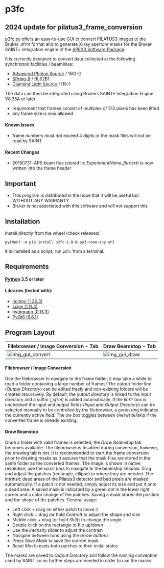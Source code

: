 # p3fc

## 2024 update for pilatus3_frame_conversion

p3fc.py offers an easy-to-use GUI to convert PILATUS3 images to the Bruker .sfrm format and to generate X-ray aperture masks for the Bruker SAINT+ integration engine of the [APEX3 Software Package](https://www.bruker.com/products/x-ray-diffraction-and-elemental-analysis/single-crystal-x-ray-diffraction/sc-xrd-software/overview/sc-xrd-software/apex3.html).

It is currently designed to convert data collected at the following synchrotron facilities / beamlines:
  - [Advanced Photon Source](https://www.aps.anl.gov/) / 15ID-D
  - [SPring-8](http://www.spring8.or.jp/en/) / BL02B1
  - [Diamond Light Source](https://www.diamond.ac.uk/Home.html) / I19-1

The data can then be integrated using Brukers SAINT+ Integration Engine V8.35A or later
  - requirement that frames consist of multiples of 512 pixels has been lifted
  - any frame size is now allowed

#### Known Issues
  - frame numbers must not exceed 4 digits or the mask files will not be read by SAINT

#### Recent Changes
   - 20190731: APS beam flux (stored in: *ExperimentName_flux.txt*) is now written into the frame header

## Important
   - This program is distributed in the hope that it will be useful but WITHOUT ANY WARRANTY
   - Bruker is not associated with this software and will not support this

## Installation
Install directly from the wheel (check releases)
```
python3 -m pip install p3fc-1.0.0-py3-none-any.whl
```
it is installed as a script, run ```p3fc``` from a terminal.

## Requirements

#### [Python](https://www.python.org/) 3.5 or later

#### Libraries (tested with):
  - [numpy (1.26.3)](https://www.numpy.org/)
  - [scipy (1.11.4)](https://scipy.org/)
  - [pyqtgraph (0.13.3)](https://pyqtgraph.readthedocs.io/en/latest/)
  - [PyQt6 (6.6.1)](https://www.riverbankcomputing.com/software/pyqt/intro/)
   
## Program Layout
Filebrowser / Image Conversion - Tab | Draw Beamstop - Tab
------------------------------------ | -------------------
![img_gui_convert](https://user-images.githubusercontent.com/48315771/57973478-82a81c00-79a9-11e9-88e6-2addb86d70c7.png) | ![img_gui_draw](https://user-images.githubusercontent.com/48315771/57973484-9a7fa000-79a9-11e9-9144-379d21f10f01.png)

#### Filebrowser / Image Conversion
Use the filebrowser to navigate to the frame folder, it may take a while to read a folder containing a large number of frames! The output folder line (*Output Directory*) can be edited freely and non-existing folders will be created recursively. By default, the output directory is linked to the input directory and a suffix (*_sfrm*) is added automatically. If the *link?* box is unchecked the input and output fields (*Input* and *Output Directory*) can be selected manually to be controlled by the filebrowser, a green ring indicates the currently active field. The *ow* box toggles between overwrite/skip if the converted frame is already existing.

#### Draw Beamstop
Once a folder with valid frames is selected, the *Draw Beamstop* tab becomes available. The filebrowser is disabled during conversion, however, the drawing tab is not. It is recommended to start the frame conversion prior to drawing masks as it assures that the mask files are stored in the same folder as the converted frames. The image is shown in native resolution, use the scroll bars to navigate to the beamstop shadow. Drag and adjust the patches (rectangle, ellipse) to where they are needed. The intrinsic dead areas of the Pilatus3 detector and bad pixels are masked automatically. If a patch is not needed, simply adjust its size and put it onto a dead area. A saved mask is indicated by a green dot in the lower right corner and a color change of the patches. Saving a mask stores the position and the shape of the patches. General usage:

 - Left click + drag on either patch to move it
 - Right click + drag (or hold *Control*) to adjust the shape and size
 - Middle click + drag (or hold *Shift*) to change the angle
 - Double click on the rectangle to flip up/down
 - Use the *Intensity* slider to adjust the contrast
 - Navigate between runs using the *arrow buttons*
 - Press *Save Mask* to save the current mask
 - *Reset Mask* resets both patches to their initial states

The masks are saved to *Output Directory* and follow the naming convention used by SAINT so no further steps are needed in order to use the masks.
